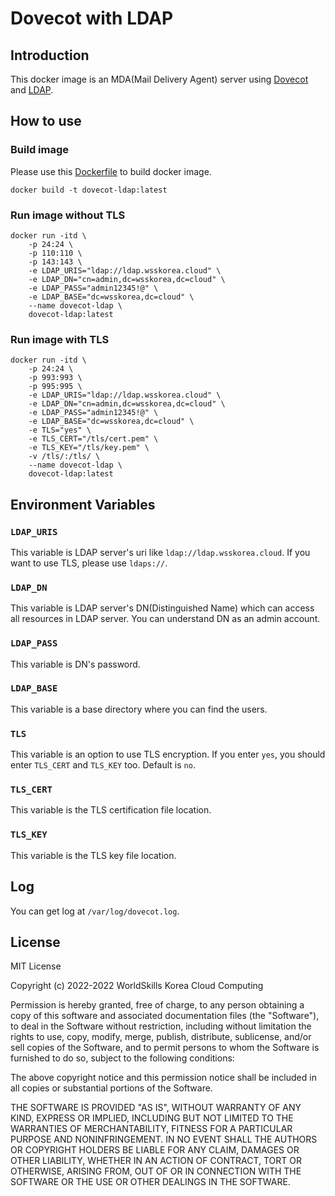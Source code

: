 # Dovecot with LDAP

## Introduction

This docker image is an MDA(Mail Delivery Agent) server using [Dovecot](https://www.dovecot.org/])
and [LDAP](https://en.wikipedia.org/wiki/Lightweight_Directory_Access_Protocol).

## How to use

### Build image

Please use this [Dockerfile](Dockerfile) to build docker image.

```shell
docker build -t dovecot-ldap:latest
```

### Run image without TLS

```shell
docker run -itd \
    -p 24:24 \
    -p 110:110 \
    -p 143:143 \
    -e LDAP_URIS="ldap://ldap.wsskorea.cloud" \
    -e LDAP_DN="cn=admin,dc=wsskorea,dc=cloud" \
    -e LDAP_PASS="admin12345!@" \
    -e LDAP_BASE="dc=wsskorea,dc=cloud" \
    --name dovecot-ldap \
    dovecot-ldap:latest
```

### Run image with TLS

```shell
docker run -itd \
    -p 24:24 \
    -p 993:993 \
    -p 995:995 \
    -e LDAP_URIS="ldap://ldap.wsskorea.cloud" \
    -e LDAP_DN="cn=admin,dc=wsskorea,dc=cloud" \
    -e LDAP_PASS="admin12345!@" \
    -e LDAP_BASE="dc=wsskorea,dc=cloud" \
    -e TLS="yes" \
    -e TLS_CERT="/tls/cert.pem" \
    -e TLS_KEY="/tls/key.pem" \
    -v /tls/:/tls/ \
    --name dovecot-ldap \
    dovecot-ldap:latest
```

## Environment Variables

### `LDAP_URIS`

This variable is LDAP server's uri like `ldap://ldap.wsskorea.cloud`. If you want to use TLS, please use `ldaps://`.

### `LDAP_DN`

This variable is LDAP server's DN(Distinguished Name) which can access all resources in LDAP server. You can understand
DN as an admin account.

### `LDAP_PASS`

This variable is DN's password.

### `LDAP_BASE`

This variable is a base directory where you can find the users.

### `TLS`

This variable is an option to use TLS encryption. If you enter `yes`, you should enter `TLS_CERT` and `TLS_KEY` too.
Default is `no`.

### `TLS_CERT`

This variable is the TLS certification file location.

### `TLS_KEY`

This variable is the TLS key file location.

## Log

You can get log at `/var/log/dovecot.log`.

## License

MIT License

Copyright (c) 2022-2022 WorldSkills Korea Cloud Computing

Permission is hereby granted, free of charge, to any person obtaining a copy
of this software and associated documentation files (the "Software"), to deal
in the Software without restriction, including without limitation the rights
to use, copy, modify, merge, publish, distribute, sublicense, and/or sell
copies of the Software, and to permit persons to whom the Software is
furnished to do so, subject to the following conditions:

The above copyright notice and this permission notice shall be included in all
copies or substantial portions of the Software.

THE SOFTWARE IS PROVIDED "AS IS", WITHOUT WARRANTY OF ANY KIND, EXPRESS OR
IMPLIED, INCLUDING BUT NOT LIMITED TO THE WARRANTIES OF MERCHANTABILITY,
FITNESS FOR A PARTICULAR PURPOSE AND NONINFRINGEMENT. IN NO EVENT SHALL THE
AUTHORS OR COPYRIGHT HOLDERS BE LIABLE FOR ANY CLAIM, DAMAGES OR OTHER
LIABILITY, WHETHER IN AN ACTION OF CONTRACT, TORT OR OTHERWISE, ARISING FROM,
OUT OF OR IN CONNECTION WITH THE SOFTWARE OR THE USE OR OTHER DEALINGS IN THE
SOFTWARE.